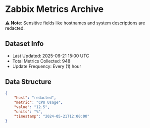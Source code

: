 # Zabbix Metrics Archive

⚠️ **Note**: Sensitive fields like hostnames and system descriptions are redacted.

## Dataset Info
- Last Updated: 2025-06-21 15:00 UTC
- Total Metrics Collected: 948
- Update Frequency: Every (1) hour

## Data Structure
```json
{
    "host": "redacted",
    "metric": "CPU Usage",
    "value": "12.5",
    "units": "%",
    "timestamp": "2024-05-21T12:00:00"
}
```
